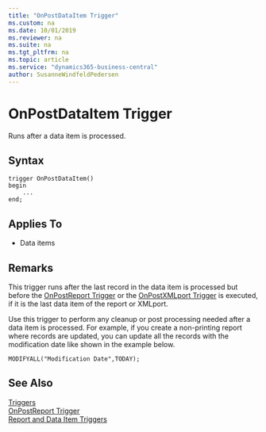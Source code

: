 ```yaml
---
title: "OnPostDataItem Trigger"
ms.custom: na
ms.date: 10/01/2019
ms.reviewer: na
ms.suite: na
ms.tgt_pltfrm: na
ms.topic: article
ms.service: "dynamics365-business-central"
author: SusanneWindfeldPedersen
---
```


# OnPostDataItem Trigger
Runs after a data item is processed.  

## Syntax  
```  
trigger OnPostDataItem() 
begin
    ...
end;
```  
## Applies To  
- Data items  
  
## Remarks  
 This trigger runs after the last record in the data item is processed but before the [OnPostReport Trigger](devenv-onpostreport-trigger.md) or the [OnPostXMLport Trigger](devenv-onpostxmlport-trigger.md) is executed, if it is the last data item of the report or XMLport.  
  
 Use this trigger to perform any cleanup or post processing needed after a data item is processed. For example, if you create a non-printing report where records are updated, you can update all the records with the modification date like shown in the example below.  
  
```  
MODIFYALL("Modification Date",TODAY);   
```  
  
## See Also  
 [Triggers](devenv-triggers.md)  
 [OnPostReport Trigger](devenv-onpostreport-trigger.md)  
 [Report and Data Item Triggers](devenv-report-and-data-item-triggers.md)  